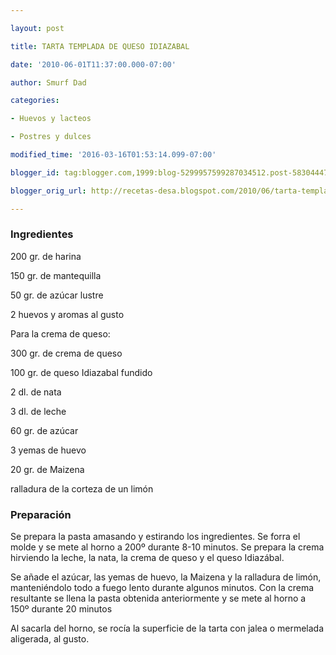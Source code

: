```yaml
---

layout: post

title: TARTA TEMPLADA DE QUESO IDIAZABAL

date: '2010-06-01T11:37:00.000-07:00'

author: Smurf Dad

categories:

- Huevos y lacteos

- Postres y dulces

modified_time: '2016-03-16T01:53:14.099-07:00'

blogger_id: tag:blogger.com,1999:blog-5299957599287034512.post-5830444736597154826

blogger_orig_url: http://recetas-desa.blogspot.com/2010/06/tarta-templada-de-queso-idiazabal.html

---
```


<h3>Ingredientes</h3>

200 gr. de harina

150 gr. de mantequilla

50 gr. de azúcar lustre

2 huevos y aromas al gusto

Para la crema de queso:

300 gr. de crema de queso

100 gr. de queso Idiazabal fundido

2 dl. de nata

3 dl. de leche

60 gr. de azúcar

3 yemas de huevo

20 gr. de Maizena

ralladura de la corteza de un limón

<h3>Preparación</h3>

Se prepara la pasta amasando y estirando los ingredientes. Se forra el molde y se mete al horno a 200º durante 8-10 minutos. Se prepara la crema hirviendo la leche, la nata, la crema de queso y el queso Idiazábal.

Se añade el azúcar, las yemas de huevo, la Maizena y la ralladura de limón, manteniéndolo todo a fuego lento durante algunos minutos. Con la crema resultante se llena la pasta obtenida anteriormente y se mete al horno a 150º durante 20 minutos

Al sacarla del horno, se rocía la superficie de la tarta con jalea o mermelada aligerada, al gusto.
